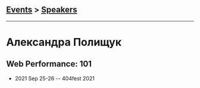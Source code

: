 ## [Events](../README.md) > [Speakers](../speakers.md)
---

# Александра Полищук

## Web Performance: 101
- 2021 Sep 25-26 -- 404fest 2021    
